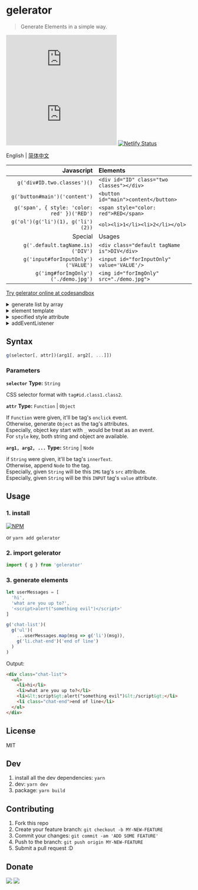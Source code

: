 # gelerator
> Generate Elements in a simple way.

![](https://img.badgesize.io/gaoryrt/gelerator/master/dist/gelerator.min.js)
![](https://img.badgesize.io/gaoryrt/gelerator/master/dist/gelerator.min.js?compression=gzip)
[![Netlify Status](https://api.netlify.com/api/v1/badges/2dbd8b58-fba6-4089-8fc9-4ef236005411/deploy-status)](https://app.netlify.com/sites/gelerator/deploys)

English | [简体中文](./README.zh-cn.md)

Javascript | Elements
---: | :---
`g('div#ID.two.classes')()` | `<div id="ID" class="two classes"></div>`
`g('button#main')('content')` | `<button id="main">content</button>`
`g('span', { style: 'color: red' })('RED')` | `<span style="color: red">RED</span>`
`g('ol')(g('li')(1), g('li')(2))` | `<ol><li>1</li><li>2</li></ol>`
Special | Usages
`g('.default.tagName.is)('DIV')` | `<div class="default tagName is">DIV</div>`
`g('input#forInputOnly')('VALUE')` | `<input id="forInputOnly" value='VALUE'/>`
`g('img#forImgOnly')('./demo.jpg')` | `<img id="forImgOnly" src="./demo.jpg">`

[Try gelerator online at codesandbox](https://codesandbox.io/s/thirsty-knuth-i7ezn)

<details>
    <summary>generate list by array</summary>

```javascript
const arr = ['a', 'b', 'c', 'd']

// es6
const ctnr = g('ol.ctnr')(
    ...arr.map((item, idx) => g('li')(item))
)
```
</details>

<details>
<summary>element template</summary>

```javascript
const P = g('p', { ...some attrs })  // p tag template

const p1 = P('content1')
const p2 = P('content2')     // p1 and p2 got the same attributes
```

</details>

<details>
<summary>specified style attribute</summary>

```javascript
// string is allowed in style attr
const el = g('#styled', {
    style: 'top: 1px; left: 1px'
})('content')

// object is also allowed
const el = g('#styled', {
    style: {
        top: '1px',
        left: '1px'
    }
})('content')
```

</details>

<details>
    <summary>addEventListener</summary>

```javascript
// attribute start with _ will be treat as an event
const btn = g('button', {
  _click: () => alert('hello world')
})('click me')


const btn = g('button', () => alert('hello world'))('click me')
```

</details>

## Syntax

```javascript
g(selector[, attr])(arg1[, arg2[, ...]])
```
### Parameters

**`selector`**
**Type:** `String`

CSS selector format with `tag#id.class1.class2`.

**`attr`**
**Type:** `Function` | `Object`

If `Function` were given, it'll be tag's `onclick` event.  
Otherwise, generate `Object` as the tag's attributes.  
Especially, object key start with `_` would be treat as an event.  
For `style` key, both string and object are available.

**`arg1, arg2, ...`**
**Type:** `String` | `Node`

if `String` were given, it'll be tag's `innerText`.  
Otherwise, append `Node` to the tag.  
Especially, given `String` will be this `IMG` tag's `src` attribute.  
Especially, given `String` will be this `INPUT` tag's `value` attribute.

## Usage

### 1. install
[![NPM](https://nodei.co/npm/gelerator.png?compact=true)](https://nodei.co/npm/gelerator/)

or `yarn add gelerator`

### 2. import gelerator
```javascript
import { g } from 'gelerator'
```

### 3. generate elements
```javascript
let userMessages = [
  'hi',
  'what are you up to?',
  '<script>alert("something evil")</script>'
]

g('chat-list')(
  g('ul')(
    ...userMessages.map(msg => g('li')(msg)),
    g('li.chat-end')('end of line')
  )
)
```

Output:

```HTML
<div class="chat-list">
  <ul>
    <li>hi</li>
    <li>what are you up to?</li>
    <li>&lt;script&gt;alert("something evil")&lt;/script&gt;</li>
    <li class="chat-end">end of line</li>
  </ul>
</div>
```

## License
MIT

## Dev
1. install all the dev dependencies: `yarn`
2. dev: `yarn dev`
3. package: `yarn build`

## Contributing
1. Fork this repo
2. Create your feature branch: `git checkout -b MY-NEW-FEATURE`
3. Commit your changes: `git commit -am 'ADD SOME FEATURE'`
4. Push to the branch: `git push origin MY-NEW-FEATURE`
5. Submit a pull request :D

## Donate
[![](https://cdn.buymeacoffee.com/buttons/default-white.png)](https://www.buymeacoffee.com/pT2Y5iN)
![](https://jungle.fm/assets/donate.jpg)
